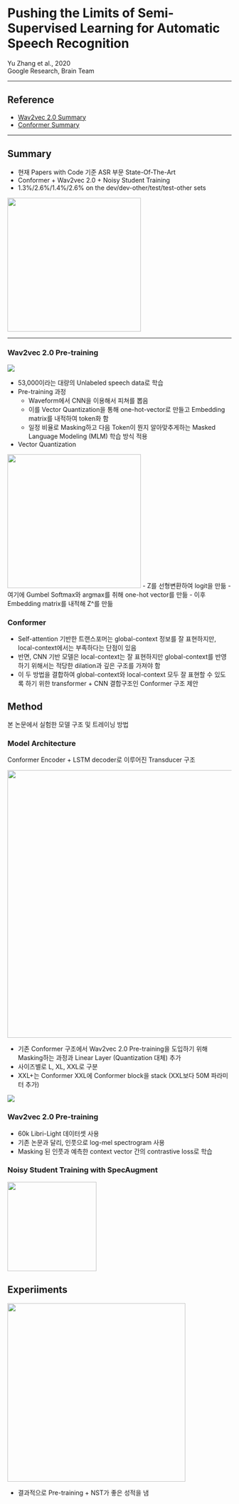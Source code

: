 # Pushing the Limits of Semi-Supervised Learning for Automatic Speech Recognition
  
Yu Zhang et al., 2020  
Google Research, Brain Team
  
***

## Reference
  
- [Wav2vec 2.0 Summary](https://github.com/kakaobrain/nlp-paper-reading/blob/master/notes/wav2vec%202.0.md)  
- [Conformer Summary](https://github.com/speech-paper-reading/speech-paper-reading/blob/main/notes/conformer.md)
  
***

## Summary
  
- 현재 Papers with Code 기준 ASR 부문 State-Of-The-Art  
- Conformer + Wav2vec 2.0 + Noisy Student Training
- 1.3%/2.6%/1.4%/2.6% on the dev/dev-other/test/test-other sets  
  
<img src="https://user-images.githubusercontent.com/42150335/111322357-2f3dac80-86ac-11eb-8a05-24be848077de.png" height=300>
  
***
  
### Wav2vec 2.0 Pre-training
  
<img src="https://user-images.githubusercontent.com/42150335/92450554-8a22b280-f1f6-11ea-8f66-0616b29d8c94.png">
  
- 53,000이라는 대량의 Unlabeled speech data로 학습
- Pre-training 과정
  - Waveform에서 CNN을 이용해서 피쳐를 뽑음 
  - 이를 Vector Quantization을 통해 one-hot-vector로 만들고 Embedding matrix를 내적하여 token화 함
  - 일정 비율로 Masking하고 다음 Token이 뭔지 알아맞추게하는 Masked Language Modeling (MLM) 학습 방식 적용
- Vector Quantization
<img src="https://camo.githubusercontent.com/4e4253817961b5bead8072739c39bd3f3daaced98e8735018c50e8a55d78fb9c/68747470733a2f2f692e696d6775722e636f6d2f7931355175355a2e706e67" height=300>
  - Z를 선형변환하여 logit을 만듦
  - 여기에 Gumbel Softmax와 argmax를 취해 one-hot vector를 만듦
  - 이후 Embedding matrix를 내적해 Z^를 만듦
  
### Conformer
  
- Self-attention 기반한 트랜스포머는 global-context 정보를 잘 표현하지만, local-context에서는 부족하다는 단점이 있음
- 반면, CNN 기반 모델은 local-context는 잘 표현하지만 global-context를 반영하기 위해서는 적당한 dilation과 깊은 구조를 가져야 함
- 이 두 방법을 결합하여 global-context와 local-context 모두 잘 표현할 수 있도록 하기 위한 transformer + CNN 결합구조인 Conformer 구조 제안
  
## Method
  
본 논문에서 실험한 모델 구조 및 트레이닝 방법

### Model Architecture
  
Conformer Encoder + LSTM decoder로 이루어진 Transducer 구조  
  
<img src="https://user-images.githubusercontent.com/42150335/111322627-77f56580-86ac-11eb-957c-d51db823e4e4.png" height=600>
  
- 기존 Conformer 구조에서 Wav2vec 2.0 Pre-training을 도입하기 위해 Masking하는 과정과 Linear Layer (Quantization 대체) 추가
- 사이즈별로 L, XL, XXL로 구분
- XXL+는 Conformer XXL에 Conformer block을 stack (XXL보다 50M 파라미터 추가)

<img src="https://user-images.githubusercontent.com/42150335/111324910-8ba1cb80-86ae-11eb-997f-12634e7b6164.png">
  
### Wav2vec 2.0 Pre-training
  
- 60k Libri-Light 데이터셋 사용
- 기존 논문과 달리, 인풋으로 log-mel spectrogram 사용
- Masking 된 인풋과 예측한 context vector 간의 contrastive loss로 학습
  
### Noisy Student Training with SpecAugment
  
<img src="https://user-images.githubusercontent.com/42150335/111328868-fa345880-86b1-11eb-925c-a76cdbfd7c8c.png" height=200>
  
## Experiiments
  
<img src="https://user-images.githubusercontent.com/42150335/111329076-2e0f7e00-86b2-11eb-8c87-17d2eca8948b.png" height=400>
  
- 결과적으로 Pre-training + NST가 좋은 성적을 냄
